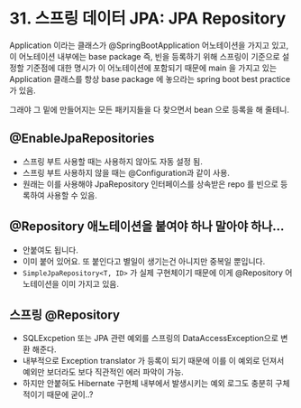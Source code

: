 # 31. 스프링 데이터 JPA: JPA Repository

Application 이라는 클래스가 @SpringBootApplication 어노테이션을 가지고 있고, 이 어노테이션 내부에는 base package 즉, 빈을 등록하기 위해 스프링이 기준으로 설정할 기준점에 대한 명시가 이 어노테이션에 포함되기 때문에 main 을 가지고 있는 Application 클래스를 항상 base package 에 놓으라는 spring boot best practice 가 있음.

그래야 그 밑에 만들어지는 모든 패키지들을 다 찾으면서 bean 으로 등록을 해 줄테니.

## @EnableJpaRepositories
 * 스프링 부트 사용할 때는 사용하지 않아도 자동 설정 됨.
 * 스프링 부트 사용하지 않을 때는 @Configuration과 같이 사용.
 * 원래는 이를 사용해야 JpaRepository 인터페이스를 상속받은 repo 를 빈으로 등록하여 사용할 수 있음.

## @Repository 애노테이션을 붙여야 하나 말아야 하나...
 * 안붙여도 됩니다.
 * 이미 붙어 있어요. 또 붙인다고 별일이 생기는건 아니지만 중복일 뿐입니다.
 * ```SimpleJpaRepository<T, ID>``` 가 실제 구현체이기 때문에 이게 @Repository 어노테이션을 이미 가지고 있음.

## 스프링 @Repository
 * SQLExcpetion 또는 JPA 관련 예외를 스프링의 DataAccessException으로 변환 해준다.
 * 내부적으로 Exception translator 가 등록이 되기 때문에 이를 이 예외로 던져서 예외만 보더라도 보다 직관적인 에러 파악이 가능.
 * 하지만 안붙혀도 Hibernate 구현체 내부에서 발생시키는 예외 로그도 충분히 구체적이기 때문에 굳이..?